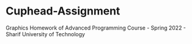 # Cuphead-Assignment
Graphics Homework of Advanced Programming Course - Spring 2022 - Sharif University of Technology
